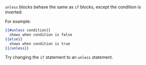 `unless` blocks behave the same as `if` blocks, except the condition is inverted.

For example:

```hbs
{{#unless condition}}
  shows when condition is false
{{else}}
  shows when condition is true
{{/unless}}
```

Try changing the `if` statement to an `unless` statement.
